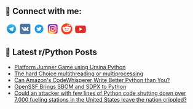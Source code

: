 ## 🔎 Connect with me:
[<img src="https://github.com/bullbesh/bullbesh/blob/main/images/Telegram.png" width="32" height="32" />](https://t.me/bullbesh)
[<img src="https://github.com/bullbesh/bullbesh/blob/main/images/VK.png" width="32" height="32" />](https://vk.com/bullbesh)
[<img src="https://github.com/bullbesh/bullbesh/blob/main/images/Twitter.png" width="32" height="32" />](https://twitter.com/bullbesh1)
[<img src="https://github.com/bullbesh/bullbesh/blob/main/images/Instagram.png" width="32" height="32" />](https://www.instagram.com/bullbesh)
[<img src="https://github.com/bullbesh/bullbesh/blob/main/images/Reddit.png" width="32" height="32" />](https://www.reddit.com/user/bullbesh)
[<img src="https://github.com/bullbesh/bullbesh/blob/main/images/YouTube.png" width="32" height="32" />](https://www.youtube.com/channel/UCtfjRs6uzgq5mfm8S06WTcg)

## 📕 Latest r/Python Posts
<!-- BLOG-POST-LIST:START -->
- [Platform Jumper Game using Ursina Python](https://www.reddit.com/r/Python/comments/xf3wqx/platform_jumper_game_using_ursina_python/)
- [The hard Choice multithreading or multiprocessing](https://www.reddit.com/r/Python/comments/xf3aqm/the_hard_choice_multithreading_or_multiprocessing/)
- [Can Amazon&#39;s CodeWhisperer Write Better Python than You?](https://www.reddit.com/r/Python/comments/xf2pw4/can_amazons_codewhisperer_write_better_python/)
- [OpenSSF Brings SBOM and SDPX to Python](https://www.reddit.com/r/Python/comments/xf2olt/openssf_brings_sbom_and_sdpx_to_python/)
- [Could an attacker with few lines of Python code shutting down over 7,000 fueling stations in the United States leave the nation crippled?](https://www.reddit.com/r/Python/comments/xf2cpk/could_an_attacker_with_few_lines_of_python_code/)
<!-- BLOG-POST-LIST:END -->
